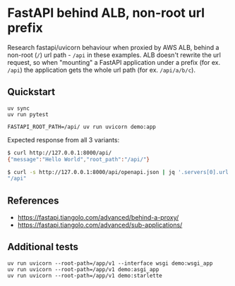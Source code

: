 # FastAPI behind ALB, non-root url prefix

Research fastapi/uvicorn behaviour when proxied by AWS ALB, behind a non-root (`/`)
url path - `/api` in these examples. ALB doesn't rewrite the url request, so
when "mounting" a FastAPI application under a prefix (for ex. `/api`) the application
gets the whole url path (for ex. `/api/a/b/c`).


## Quickstart

```
uv sync
uv run pytest
```

```
FASTAPI_ROOT_PATH=/api/ uv run uvicorn demo:app
```

Expected response from all 3 variants:
```sh
$ curl http://127.0.0.1:8000/api/
{"message":"Hello World","root_path":"/api/"}

$ curl -s http://127.0.0.1:8000/api/openapi.json | jq '.servers[0].url'
"/api"
```

## References
* https://fastapi.tiangolo.com/advanced/behind-a-proxy/
* https://fastapi.tiangolo.com/advanced/sub-applications/


## Additional tests

```
uv run uvicorn --root-path=/app/v1 --interface wsgi demo:wsgi_app
uv run uvicorn --root-path=/app/v1 demo:asgi_app
uv run uvicorn --root-path=/app/v1 demo:starlette
```
